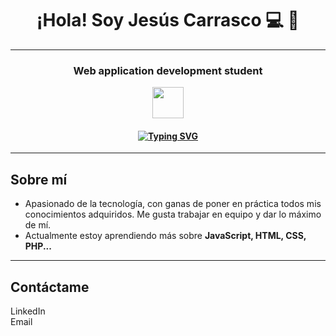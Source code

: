 <h1 align="center">¡Hola! Soy Jesús Carrasco 💻 👋</h1>
<hr>
<h3 align="center">Web application development student</h3>

<p align="center">
  <img src="https://cdn-icons-png.flaticon.com/512/1208/1208833.png" width="50">
</p>

<h4 align="center">
  <a href="https://git.io/typing-svg">
    <img src="https://readme-typing-svg.demolab.com?font=Fira+Code&size=16&pause=2000&center=true&vCenter=true&width=800&color=26F766&lines=A+programar+se+aprende+programando" alt="Typing SVG" />
  </a>
</h4>

<hr>

## Sobre mí

- Apasionado de la tecnología, con ganas de poner en práctica todos mis conocimientos adquiridos. Me gusta trabajar en equipo y dar lo máximo de mí.
- Actualmente estoy aprendiendo más sobre **JavaScript, HTML, CSS, PHP...**

<hr>

## **Contáctame**
<!-- Cargar Bootstrap Icons usando un enlace HTML en Markdown -->
<div align="left">
  <ul style="list-style: none; padding: 0;">
    <li>
      <a href="https://www.linkedin.com/in/jesus-carrasco-toscano-7753352b8/" target="_blank" style="text-decoration: none; color: inherit;">
        <i class="bi bi-linkedin" style="font-size: 2rem;"></i> LinkedIn
      </a>
    </li>
    <li>
      <a href="mailto:jesusscarrassco4@gmail.com" style="text-decoration: none; color: inherit;">
        <i class="bi bi-envelope" style="font-size: 2rem;"></i> Email
      </a>
    </li>
  </ul>
</div>

<!-- Link para cargar Bootstrap Icons -->
<link href="https://cdn.jsdelivr.net/npm/bootstrap-icons/font/bootstrap-icons.css" rel="stylesheet">


